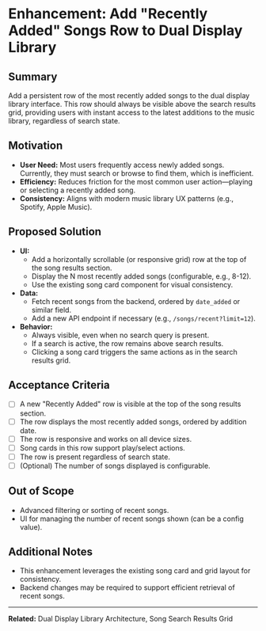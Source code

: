 # Enhancement: Add "Recently Added" Songs Row to Dual Display Library

## Summary

Add a persistent row of the most recently added songs to the dual display library interface. This row should always be visible above the search results grid, providing users with instant access to the latest additions to the music library, regardless of search state.

## Motivation

- **User Need:** Most users frequently access newly added songs. Currently, they must search or browse to find them, which is inefficient.
- **Efficiency:** Reduces friction for the most common user action—playing or selecting a recently added song.
- **Consistency:** Aligns with modern music library UX patterns (e.g., Spotify, Apple Music).

## Proposed Solution

- **UI:**
  - Add a horizontally scrollable (or responsive grid) row at the top of the song results section.
  - Display the N most recently added songs (configurable, e.g., 8-12).
  - Use the existing song card component for visual consistency.
- **Data:**
  - Fetch recent songs from the backend, ordered by `date_added` or similar field.
  - Add a new API endpoint if necessary (e.g., `/songs/recent?limit=12`).
- **Behavior:**
  - Always visible, even when no search query is present.
  - If a search is active, the row remains above search results.
  - Clicking a song card triggers the same actions as in the search results grid.

## Acceptance Criteria

- [ ] A new "Recently Added" row is visible at the top of the song results section.
- [ ] The row displays the most recently added songs, ordered by addition date.
- [ ] The row is responsive and works on all device sizes.
- [ ] Song cards in this row support play/select actions.
- [ ] The row is present regardless of search state.
- [ ] (Optional) The number of songs displayed is configurable.

## Out of Scope

- Advanced filtering or sorting of recent songs.
- UI for managing the number of recent songs shown (can be a config value).

## Additional Notes

- This enhancement leverages the existing song card and grid layout for consistency.
- Backend changes may be required to support efficient retrieval of recent songs.

---

**Related:** Dual Display Library Architecture, Song Search Results Grid
